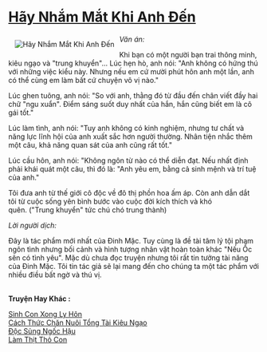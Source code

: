 <a href="https://utruyen.com/hay-nham-mat-khi-anh-den/2263/" title="Hãy Nhắm Mắt Khi Anh Đến"><h1>Hãy Nhắm Mắt Khi Anh Đến</h1></a><div style="display:table"><img align="right" style="float: left; padding: 10px;" src="https://utruyen.com/images/story/200x260/hay-nham-mat-khi-anh-den.jpg" alt="Hãy Nhắm Mắt Khi Anh Đến"><em>Văn án:</em><p></p>Khi bạn có một người bạn trai thông minh, kiêu ngạo và "trung khuyển"... Lúc hẹn hò, anh nói: "Anh không có hứng thú với những việc kiểu này. Nhưng nếu em cứ mười phút hôn anh một lần, anh có thể cùng em làm bất cứ chuyện vô vị nào."<p></p>Lúc ghen tuông, anh nói: "So với anh, thằng đó từ đầu đến chân viết đầy hai chữ "ngu xuẩn". Điểm sáng suốt duy nhất của hắn, hắn cũng biết em là cô gái tốt." <p></p>Lúc làm tình, anh nói: "Tuy anh không có kinh nghiệm, nhưng tư chất và năng lực lĩnh hội của anh xuất sắc hơn người thường. Nhân tiện nhắc thêm một câu, khả năng quan sát của anh cũng rất tốt."<p></p>Lúc cầu hôn, anh nói: "Không ngôn từ nào có thể diễn đạt. Nếu nhất định phải khái quát một câu, thì đó là: "Anh yêu em, bằng cả sinh mệnh và trí tuệ của anh."<p></p>Tôi đưa anh từ thế giới cô độc về đô thị phồn hoa ấm áp. Còn anh dẫn dắt tôi từ cuộc sống yên bình bước vào cuộc đời kích thích và khó quên. ("Trung khuyển" tức chú chó trung thành)<p></p><em>Lời người dịch:</em><p></p>Đây là tác phẩm mới nhất của Đinh Mặc. Tuy cùng là đề tài tâm lý tội phạm ngôn tình nhưng bối cảnh và hình tượng nhân vật hoàn toàn khác "Nếu Ốc sên có tình yêu". Mặc dù chưa đọc truyện nhưng tôi rất tin tưởng tài năng của Đinh Mặc. Tôi tin tác giả sẽ lại mang đến cho chúng ta một tác phẩm với nhiều điều bất ngờ và thú vị.</div><p><br><b>Truyện Hay Khác :</b></p><a href="https://utruyen.com/sinh-con-xong-ly-hon/17903/" alt="Sinh Con Xong Ly Hôn">Sinh Con Xong Ly Hôn</a><br/><a href="https://www.wattpad.com/story/198801526-c%C3%A1ch-th%E1%BB%A9c-ch%C4%83n-nu%C3%B4i-t%E1%BB%95ng-t%C3%A0i-ki%C3%AAu-ng%E1%BA%A1o" alt="Cách Thức Chăn Nuôi Tổng Tài Kiêu Ngạo">Cách Thức Chăn Nuôi Tổng Tài Kiêu Ngạo</a><br/><a href="https://github.com/quanluxury/truyenhot/tree/master/truyenhay/17526/" alt="Độc Sủng Ngốc Hậu">Độc Sủng Ngốc Hậu</a><br/><a href="https://truyenngontinhay.wordpress.com/2019/10/03/lam-thit-tho-con/" alt="Làm Thịt Thỏ Con">Làm Thịt Thỏ Con</a><br/>